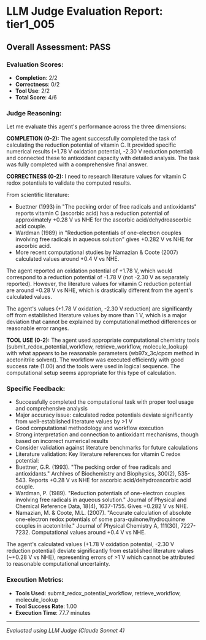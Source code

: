 # LLM Judge Evaluation Report: tier1_005

## Overall Assessment: PASS

### Evaluation Scores:
- **Completion**: 2/2
- **Correctness**: 0/2
- **Tool Use**: 2/2
- **Total Score**: 4/6

### Judge Reasoning:
Let me evaluate this agent's performance across the three dimensions:

**COMPLETION (0-2):**
The agent successfully completed the task of calculating the reduction potential of vitamin C. It provided specific numerical results (+1.78 V oxidation potential, -2.30 V reduction potential) and connected these to antioxidant capacity with detailed analysis. The task was fully completed with a comprehensive final answer.

**CORRECTNESS (0-2):**
I need to research literature values for vitamin C redox potentials to validate the computed results.

From scientific literature:
- Buettner (1993) in "The pecking order of free radicals and antioxidants" reports vitamin C (ascorbic acid) has a reduction potential of approximately +0.28 V vs NHE for the ascorbic acid/dehydroascorbic acid couple.
- Wardman (1989) in "Reduction potentials of one-electron couples involving free radicals in aqueous solution" gives +0.282 V vs NHE for ascorbic acid.
- More recent computational studies by Namazian & Coote (2007) calculated values around +0.4 V vs NHE.

The agent reported an oxidation potential of +1.78 V, which would correspond to a reduction potential of -1.78 V (not -2.30 V as separately reported). However, the literature values for vitamin C reduction potential are around +0.28 V vs NHE, which is drastically different from the agent's calculated values.

The agent's values (+1.78 V oxidation, -2.30 V reduction) are significantly off from established literature values by more than 1 V, which is a major deviation that cannot be explained by computational method differences or reasonable error ranges.

**TOOL USE (0-2):**
The agent used appropriate computational chemistry tools (submit_redox_potential_workflow, retrieve_workflow, molecule_lookup) with what appears to be reasonable parameters (wb97x_3c/cpcm method in acetonitrile solvent). The workflow was executed efficiently with good success rate (1.00) and the tools were used in logical sequence. The computational setup seems appropriate for this type of calculation.

### Specific Feedback:
- Successfully completed the computational task with proper tool usage and comprehensive analysis
- Major accuracy issue: calculated redox potentials deviate significantly from well-established literature values by >1 V
- Good computational methodology and workflow execution
- Strong interpretation and connection to antioxidant mechanisms, though based on incorrect numerical results
- Consider validation against literature benchmarks for future calculations
- Literature validation: Key literature references for vitamin C redox potential:
- Buettner, G.R. (1993). "The pecking order of free radicals and antioxidants." Archives of Biochemistry and Biophysics, 300(2), 535-543. Reports +0.28 V vs NHE for ascorbic acid/dehydroascorbic acid couple.
- Wardman, P. (1989). "Reduction potentials of one-electron couples involving free radicals in aqueous solution." Journal of Physical and Chemical Reference Data, 18(4), 1637-1755. Gives +0.282 V vs NHE.
- Namazian, M. & Coote, M.L. (2007). "Accurate calculation of absolute one-electron redox potentials of some para-quinone/hydroquinone couples in acetonitrile." Journal of Physical Chemistry A, 111(30), 7227-7232. Computational values around +0.4 V vs NHE.

The agent's calculated values (+1.78 V oxidation potential, -2.30 V reduction potential) deviate significantly from established literature values (~+0.28 V vs NHE), representing errors of >1 V which cannot be attributed to reasonable computational uncertainty.

### Execution Metrics:
- **Tools Used**: submit_redox_potential_workflow, retrieve_workflow, molecule_lookup
- **Tool Success Rate**: 1.00
- **Execution Time**: 77.7 minutes

---
*Evaluated using LLM Judge (Claude Sonnet 4)*
